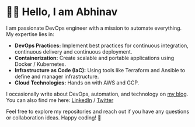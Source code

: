 # 👋🏻 Hello, I am Abhinav

I am passionate DevOps engineer with a mission to automate everything. My expertise lies in:
- **DevOps Practices:** Implement best practices for continuous integration, continuous delivery and continuous deployment.
- **Containerization:** Create scalable and portable applications using Docker / Kubernetes.
- **Infrastructure as Code (IaC):** Using tools like Terraform and Ansible to define and manager infrastructure.
- **Cloud Technologies:** Hands on with AWS and GCP.

I occasionally write about DevOps, automation, and technology on [my blog](https://abhinav.ltd). You can also find me here: [LinkedIn](https://www.linkedin.com/in/abhinav1107/) / [Twitter](https://twitter.com/abhinav1107)

Feel free to explore my repositories and reach out if you have any questions or collaboration ideas. Happy coding! 🚀
